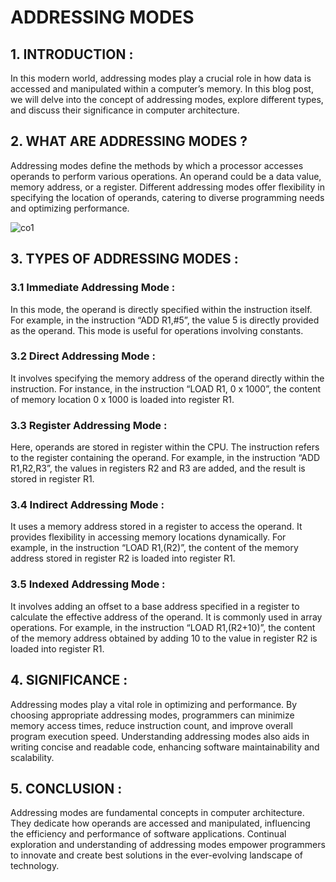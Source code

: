 # ADDRESSING MODES

## 1. INTRODUCTION :
In this modern world, addressing modes play a crucial role in how data is accessed and manipulated within a computer’s memory. In this blog post, we will delve into the concept of addressing modes, explore different types, and discuss their significance in computer architecture.

## 2. WHAT ARE ADDRESSING MODES ?
Addressing modes define the methods by which a processor accesses operands to perform various operations. An operand could be a data value, memory address, or a register. Different addressing modes offer flexibility in specifying the location of operands, catering to diverse programming needs and optimizing performance.

![co1](https://github.com/kavinkumar2005/CO/assets/168347416/2ce6c2eb-495e-4fab-bf3c-8574ce994a3c)


## 3. TYPES OF ADDRESSING MODES :
### 3.1 Immediate Addressing Mode :
In this mode, the operand is directly specified within the instruction itself. For example, in the instruction “ADD R1,#5”, the value 5 is directly provided as the operand. This mode is useful for operations involving constants.
### 3.2 Direct Addressing Mode :
It involves specifying the memory address of the operand directly within the instruction. For instance, in the instruction “LOAD R1, 0 x 1000”, the content of memory location 0 x 1000 is loaded into register R1.
### 3.3 Register Addressing Mode :
Here, operands are stored in register within the CPU. The instruction refers to the register containing the operand. For example, in the instruction “ADD R1,R2,R3”, the values in registers R2 and R3 are added, and the result is stored in register R1.
### 3.4 Indirect Addressing Mode :
It uses a memory address stored in a register to access the operand. It provides flexibility in accessing memory locations dynamically. For example, in the instruction “LOAD R1,(R2)”, the content of the memory address stored in register R2 is loaded into register R1. 
### 3.5 Indexed Addressing Mode :
It involves adding an offset to a base address specified in a register to calculate the effective address of the operand. It is commonly used in array operations. For example, in the instruction “LOAD R1,(R2+10)”, the content of the memory address obtained by adding 10 to the value in register R2 is loaded into register R1.

## 4. SIGNIFICANCE :
Addressing modes play a vital role in optimizing and performance. By choosing appropriate addressing modes, programmers can minimize memory access times, reduce instruction count, and improve overall program execution speed. Understanding addressing modes also aids in writing concise and readable code, enhancing software maintainability and scalability.

## 5. CONCLUSION :
Addressing modes are fundamental concepts in computer architecture. They dedicate how operands are accessed and manipulated, influencing the efficiency and performance of software applications. Continual exploration and understanding of addressing modes empower programmers to innovate and create best solutions in the ever-evolving landscape of technology.

